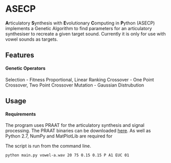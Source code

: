 # ASECP

**A**rticulatory **S**ynthesis with **E**volutionary **C**omputing in **P**ython (ASECP) implements a Genetic Algorithm to find parameters for an articulatory synthesiser to recreate a given target sound. Currently it is only for use with vowel sounds as targets. 

## Features

#### Genetic Operators 
Selection - Fitness Proportional, Linear Ranking
Crossover - One Point Crossover, Two Point Crossover
Mutation - Gaussian Distrubution


## Usage

#### Requirements
The program uses PRAAT for the articulatory synthesis and signal processing. The PRAAT binaries can be downloaded [here](http://www.fon.hum.uva.nl/praat/).
As well as Python 2.7, NumPy and MatPlotLib are required for 

The script is run from the command line.
```
python main.py vowel-a.wav 20 75 0.15 0.15 P A1 EUC 01
```


